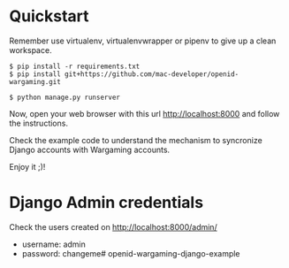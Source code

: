 # Quickstart

Remember use virtualenv, virtualenvwrapper or pipenv to give up a clean workspace.

```
$ pip install -r requirements.txt
$ pip install git+https://github.com/mac-developer/openid-wargaming.git

$ python manage.py runserver
```

Now, open your web browser with this url [http://localhost:8000](http://localhost:8000) and follow the instructions.

Check the example code to understand the mechanism to syncronize Django accounts with Wargaming accounts.

Enjoy it ;)!

# Django Admin credentials

Check the users created on [http://localhost:8000/admin/](http://localhost:8000/admin/)

* username: admin
* password: changeme# openid-wargaming-django-example
